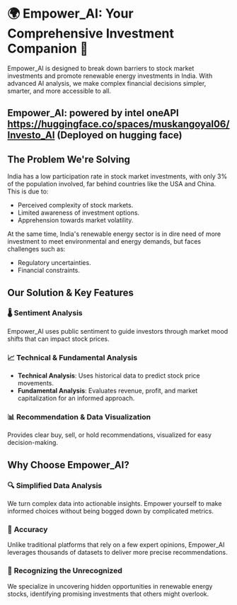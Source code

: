 

# 🌍 **Empower_AI: Your Comprehensive Investment Companion** 🌱

Empower_AI is designed to break down barriers to stock market investments and promote renewable energy investments in India. With advanced AI analysis, we make complex financial decisions simpler, smarter, and more accessible to all.

## **Empower_AI: powered by intel oneAPI** https://huggingface.co/spaces/muskangoyal06/Investo_AI (Deployed on hugging face)

## **The Problem We're Solving**

India has a low participation rate in stock market investments, with only 3% of the population involved, far behind countries like the USA and China.  
This is due to:

- Perceived complexity of stock markets.
- Limited awareness of investment options.
- Apprehension towards market volatility.

At the same time, India's renewable energy sector is in dire need of more investment to meet environmental and energy demands, but faces challenges such as:

- Regulatory uncertainties.
- Financial constraints.

## **Our Solution & Key Features**

### 🌡 **Sentiment Analysis**
Empower_AI uses public sentiment to guide investors through market mood shifts that can impact stock prices.

### 📈 **Technical & Fundamental Analysis**
- **Technical Analysis**: Uses historical data to predict stock price movements.
- **Fundamental Analysis**: Evaluates revenue, profit, and market capitalization for an informed approach.

### 📊 **Recommendation & Data Visualization**
Provides clear buy, sell, or hold recommendations, visualized for easy decision-making.


## **Why Choose Empower_AI?**

### 🔍 **Simplified Data Analysis**
We turn complex data into actionable insights. Empower yourself to make informed choices without being bogged down by complicated metrics.

### 🎯 **Accuracy**
Unlike traditional platforms that rely on a few expert opinions, Empower_AI leverages thousands of datasets to deliver more precise recommendations.

### 🌱 **Recognizing the Unrecognized**
We specialize in uncovering hidden opportunities in renewable energy stocks, identifying promising investments that others might overlook.

